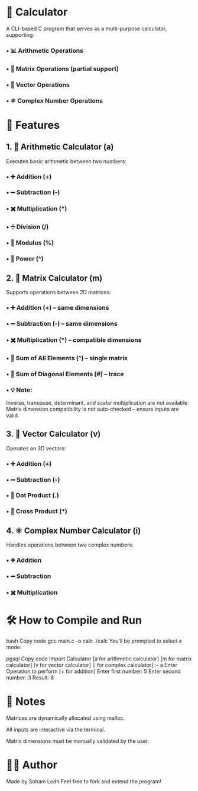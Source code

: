 # 🧮 Calculator
A CLI-based C program that serves as a multi-purpose calculator, supporting:

### • 📊 Arithmetic Operations

### • 🔢 Matrix Operations (partial support)

### • 🧭 Vector Operations

### • ⚛️ Complex Number Operations

# 🚀 Features
## 1. 🔢 Arithmetic Calculator (a)
Executes basic arithmetic between two numbers:

### • ➕ Addition (+)

### • ➖ Subtraction (-)

### • ✖️ Multiplication (*)

### • ➗ Division (/)

### • 🧮 Modulus (%)

### • 🔺 Power (^)

## 2. 🧮 Matrix Calculator (m)
Supports operations between 2D matrices:

### • ➕ Addition (+) – same dimensions

### • ➖ Subtraction (-) – same dimensions

### • ✖️ Multiplication (*) – compatible dimensions

### • 🔢 Sum of All Elements (^) – single matrix

### • 🔷 Sum of Diagonal Elements (#) – trace

### • 💡 Note:
Inverse, transpose, determinant, and scalar multiplication are not available.
Matrix dimension compatibility is not auto-checked – ensure inputs are valid.

## 3. 🧭 Vector Calculator (v)
Operates on 3D vectors:

### • ➕ Addition (+)

### • ➖ Subtraction (-)

### • 🔘 Dot Product (.)

### • 🔄 Cross Product (*)

## 4. ⚛️ Complex Number Calculator (i)
Handles operations between two complex numbers:

### • ➕ Addition

### • ➖ Subtraction

### • ✖️ Multiplication

# 🛠️ How to Compile and Run
bash
Copy code
gcc main.c -o calc
./calc
You’ll be prompted to select a mode:

pgsql
Copy code
Import Calculator
[a for arithmetic calculator]
[m for matrix calculator]
[v for vector calculator]
[i for complex calculator]
:- a
Enter Operation to perform [+ for addition]
Enter first number: 5
Enter second number: 3
Result: 8
# 📌 Notes
Matrices are dynamically allocated using malloc.

All inputs are interactive via the terminal.

Matrix dimensions must be manually validated by the user.

# 👨‍💻 Author
Made by Soham Lodh
Feel free to fork and extend the program!

